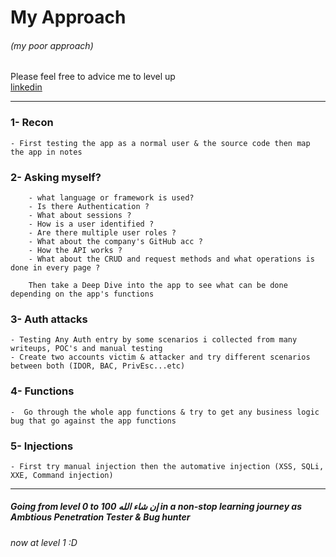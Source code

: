 # My Approach 
###### (my poor approach) 
Please feel free to advice me to level up  
[linkedin](www.linkedin.com/in/mustafa-abdullah11 "contact me" )
  
-----------------------------------------------------------------------------------

### 1- Recon
    - First testing the app as a normal user & the source code then map the app in notes 
    
### 2- Asking myself?
   
        - what language or framework is used?
        - Is there Authentication ?
        - What about sessions ?
        - How is a user identified ?
        - Are there multiple user roles ?
        - What about the company's GitHub acc ?
        - How the API works ?
        - What about the CRUD and request methods and what operations is done in every page ?
        
        Then take a Deep Dive into the app to see what can be done depending on the app's functions  

### 3- Auth attacks
    - Testing Any Auth entry by some scenarios i collected from many writeups, POC's and manual testing
    - Create two accounts victim & attacker and try different scenarios between both (IDOR, BAC, PrivEsc...etc) 

### 4- Functions
    -  Go through the whole app functions & try to get any business logic bug that go against the app functions

### 5- Injections
    - First try manual injection then the automative injection (XSS, SQLi, XXE, Command injection)

-----------------------------------------------------------------------------------

##### Going from level 0 to 100 إن شاء الله  in a non-stop learning journey as Ambtious Penetration Tester & Bug hunter
###### now at level 1 :D 
